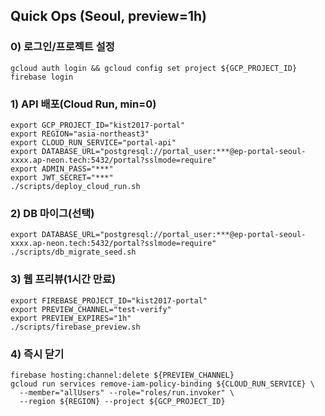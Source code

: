 ## Quick Ops (Seoul, preview=1h)

### 0) 로그인/프로젝트 설정
```
gcloud auth login && gcloud config set project ${GCP_PROJECT_ID}
firebase login
```

### 1) API 배포(Cloud Run, min=0)
```
export GCP_PROJECT_ID="kist2017-portal"
export REGION="asia-northeast3"
export CLOUD_RUN_SERVICE="portal-api"
export DATABASE_URL="postgresql://portal_user:***@ep-portal-seoul-xxxx.ap-neon.tech:5432/portal?sslmode=require"
export ADMIN_PASS="***"
export JWT_SECRET="***"
./scripts/deploy_cloud_run.sh
```

### 2) DB 마이그(선택)
```
export DATABASE_URL="postgresql://portal_user:***@ep-portal-seoul-xxxx.ap-neon.tech:5432/portal?sslmode=require"
./scripts/db_migrate_seed.sh
```

### 3) 웹 프리뷰(1시간 만료)
```
export FIREBASE_PROJECT_ID="kist2017-portal"
export PREVIEW_CHANNEL="test-verify"
export PREVIEW_EXPIRES="1h"
./scripts/firebase_preview.sh
```

### 4) 즉시 닫기
```
firebase hosting:channel:delete ${PREVIEW_CHANNEL}
gcloud run services remove-iam-policy-binding ${CLOUD_RUN_SERVICE} \
  --member="allUsers" --role="roles/run.invoker" \
  --region ${REGION} --project ${GCP_PROJECT_ID}
```



